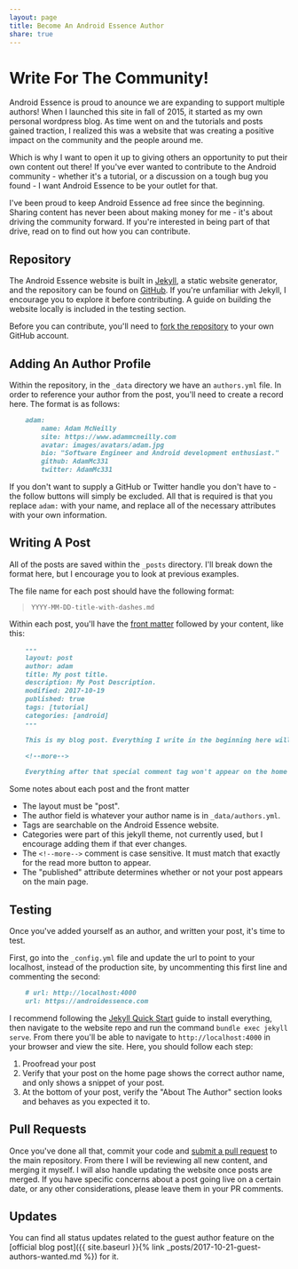 ```yaml
---
layout: page
title: Become An Android Essence Author
share: true
---
```


# Write For The Community!

Android Essence is proud to anounce we are expanding to support multiple authors! When I launched this site in fall of 2015, it started as my own personal wordpress blog. As time went on and the tutorials and posts gained traction, I realized this was a website that was creating a positive impact on the community and the people around me.

Which is why I want to open it up to giving others an opportunity to put their own content out there! If you've ever wanted to contribute to the Android community - whether it's a tutorial, or a discussion on a tough bug you found - I want Android Essence to be your outlet for that. 

I've been proud to keep Android Essence ad free since the beginning. Sharing content has never been about making money for me - it's about driving the community forward. If you're interested in being part of that drive, read on to find out how you can contribute.

## Repository

The Android Essence website is built in [Jekyll](https://jekyllrb.com/), a static website generator, and the repository can be found on [GitHub](https://github.com/androidessence/androidessence.com). If you're unfamiliar with Jekyll, I encourage you to explore it before contributing. A guide on building the website locally is included in the testing section.

Before you can contribute, you'll need to [fork the repository](https://help.github.com/articles/fork-a-repo/) to your own GitHub account.

## Adding An Author Profile

Within the repository, in the `_data` directory we have an `authors.yml` file. In order to reference your author from the post, you'll need to create a record here. The format is as follows:

```markdown
	adam:
		name: Adam McNeilly
		site: https://www.adammcneilly.com
		avatar: images/avatars/adam.jpg
		bio: "Software Engineer and Android development enthusiast."
		github: AdamMc331
		twitter: AdamMc331
```

If you don't want to supply a GitHub or Twitter handle you don't have to - the follow buttons will simply be excluded. All that is required is that you replace `adam:` with your name, and replace all of the necessary attributes with your own information.

## Writing A Post

All of the posts are saved within the `_posts` directory. I'll break down the format here, but I encourage you to look at previous examples.

The file name for each post should have the following format:

> `YYYY-MM-DD-title-with-dashes.md`

Within each post, you'll have the [front matter](https://jekyllrb.com/docs/frontmatter/) followed by your content, like this:

```markdown
	---
	layout: post
	author: adam
	title: My post title.
	description: My Post Description.
	modified: 2017-10-19
	published: true
	tags: [tutorial]
	categories: [android]
	---

	This is my blog post. Everything I write in the beginning here will appear on the home page wherever this post is in the list.

	<!--more-->

	Everything after that special comment tag won't appear on the home page. It will appear on the post itself, but on the home page you will see a "Read More..." button where that comment sits.
```

Some notes about each post and the front matter
 * The layout must be "post".
 * The author field is whatever your author name is in `_data/authors.yml`.
 * Tags are searchable on the Android Essence website.
 * Categories were part of this jekyll theme, not currently used, but I encourage adding them if that ever changes.
 * The `<!--more-->` comment is case sensitive. It must match that exactly for the read more button to appear.
 * The "published" attribute determines whether or not your post appears on the main page.

## Testing

Once you've added yourself as an author, and written your post, it's time to test.

First, go into the `_config.yml` file and update the url to point to your localhost, instead of the production site, by uncommenting this first line and commenting the second:

```markdown
	# url: http://localhost:4000
	url: https://androidessence.com
```

I recommend following the [Jekyll Quick Start](https://jekyllrb.com/docs/quickstart/) guide to install everything, then navigate to the website repo and run the command `bundle exec jekyll serve`. From there you'll be able to navigate to `http://localhost:4000` in your browser and view the site. Here, you should follow each step:

1. Proofread your post
2. Verify that your post on the home page shows the correct author name, and only shows a snippet of your post.
3. At the bottom of your post, verify the "About The Author" section looks and behaves as you expected it to.

## Pull Requests

Once you've done all that, commit your code and [submit a pull request](https://help.github.com/articles/about-pull-requests/) to the main repository. From there I will be reviewing all new content, and merging it myself. I will also handle updating the website once posts are merged. If you have specific concerns about a post going live on a certain date, or any other considerations, please leave them in your PR comments.

## Updates

You can find all status updates related to the guest author feature on the [official blog post]({{ site.baseurl }}{% link _posts/2017-10-21-guest-authors-wanted.md %}) for it. 
